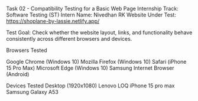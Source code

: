 Task 02 - Compatibility Testing for a Basic Web Page
Internship Track: Software Testing (ST)
Intern Name: Nivedhan RK
Website Under Test: https://shoplane-by-lassie.netlify.app/

Test Goal:
Check whether the website layout, links, and functionality behave consistently across different browsers and devices.

Browsers Tested

Google Chrome (Windows 10)
Mozilla Firefox (Windows 10)
Safari (iPhone 15 Pro Max)
Microsoft Edge (Windows 10)
Samsung Internet Browser (Android)

Devices Tested
Desktop (1920x1080)
Lenovo LOQ
iPhone 15 pro max
Samsung Galaxy A53
